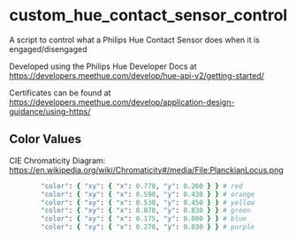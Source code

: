 # custom_hue_contact_sensor_control
A script to control what a Philips Hue Contact Sensor does when it is engaged/disengaged

Developed using the Philips Hue Developer Docs at https://developers.meethue.com/develop/hue-api-v2/getting-started/

Certificates can be found at https://developers.meethue.com/develop/application-design-guidance/using-https/

## Color Values

CIE Chromaticity Diagram: https://en.wikipedia.org/wiki/Chromaticity#/media/File:PlanckianLocus.png

```ruby
        "color": { "xy": { "x": 0.770, "y": 0.260 } } # red
        "color": { "xy": { "x": 0.590, "y": 0.430 } } # orange
        "color": { "xy": { "x": 0.530, "y": 0.450 } } # yellow
        "color": { "xy": { "x": 0.070, "y": 0.830 } } # green
        "color": { "xy": { "x": 0.175, "y": 0.000 } } # blue
        "color": { "xy": { "x": 0.270, "y": 0.030 } } # purple
```
